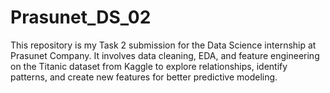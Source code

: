 # Prasunet_DS_02
This repository is my Task 2 submission for the Data Science internship at Prasunet Company. It involves data cleaning, EDA, and feature engineering on the Titanic dataset from Kaggle to explore relationships, identify patterns, and create new features for better predictive modeling.
